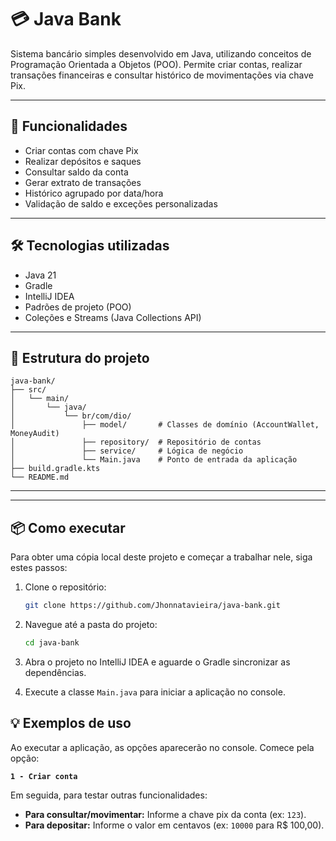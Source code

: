 # 💳 Java Bank

Sistema bancário simples desenvolvido em Java, utilizando conceitos de Programação Orientada a Objetos (POO). Permite criar contas, realizar transações financeiras e consultar histórico de movimentações via chave Pix.

---

## 🚀 Funcionalidades

- Criar contas com chave Pix
- Realizar depósitos e saques
- Consultar saldo da conta
- Gerar extrato de transações
- Histórico agrupado por data/hora
- Validação de saldo e exceções personalizadas

---

## 🛠 Tecnologias utilizadas

- Java 21
- Gradle
- IntelliJ IDEA
- Padrões de projeto (POO)
- Coleções e Streams (Java Collections API)

---

## 📂 Estrutura do projeto

```text
java-bank/
├── src/
│   └── main/
│       └── java/
│           └── br/com/dio/
│               ├── model/       # Classes de domínio (AccountWallet, MoneyAudit)
│               ├── repository/  # Repositório de contas
│               ├── service/     # Lógica de negócio
│               └── Main.java    # Ponto de entrada da aplicação
├── build.gradle.kts
└── README.md
```

---


---

## 📦 Como executar
Para obter uma cópia local deste projeto e começar a trabalhar nele, siga estes passos:

1.  Clone o repositório:
    ```bash
    git clone https://github.com/Jhonnatavieira/java-bank.git
    ```

2.  Navegue até a pasta do projeto:
    ```bash
    cd java-bank
    ```

3.  Abra o projeto no IntelliJ IDEA e aguarde o Gradle sincronizar as dependências.

4.  Execute a classe `Main.java` para iniciar a aplicação no console.

## 💡 Exemplos de uso

Ao executar a aplicação, as opções aparecerão no console. Comece pela opção:

**`1 - Criar conta`**

Em seguida, para testar outras funcionalidades:

* **Para consultar/movimentar:** Informe a chave pix da conta (ex: `123`).
* **Para depositar:** Informe o valor em centavos (ex: `10000` para R$ 100,00).


    
